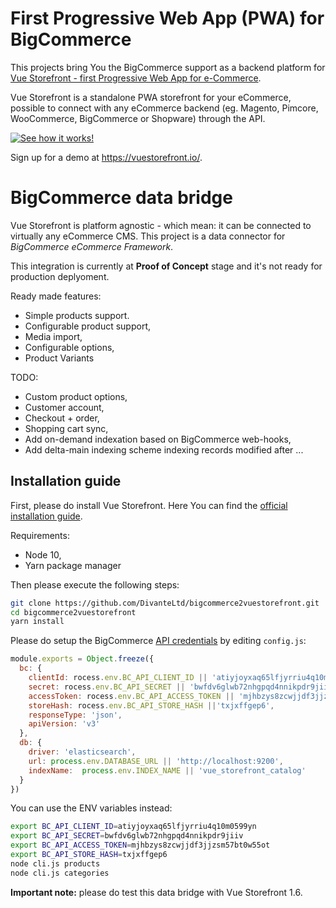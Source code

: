 # First Progressive Web App (PWA) for BigCommerce
This projects bring You the BigCommerce support as a backend platform for [Vue Storefront - first Progressive Web App for e-Commerce](https://github.com/DivanteLtd/vue-storefront). 

Vue Storefront is a standalone PWA storefront for your eCommerce, possible to connect with any eCommerce backend (eg. Magento, Pimcore, WooCommerce, BigCommerce or Shopware) through the API.

[![See how it works!](https://github.com/DivanteLtd/vue-storefront/raw/master/doc/media/Fil-Rakowski-VS-Demo-Youtube.png)](https://www.youtube.com/watch?v=L4K-mq9JoaQ)

Sign up for a demo at https://vuestorefront.io/.

# BigCommerce data bridge
Vue Storefront is platform agnostic - which mean: it can be connected to virtually any eCommerce CMS. This project is a data connector for *BigCommerce eCommerce Framework*.

This integration is currently at **Proof of Concept** stage and it's not ready for production deplyoment. 

Ready made features:
- Simple products support.
- Configurable product support,
- Media import,
- Configurable options,
- Product Variants

TODO:
- Custom product options,
- Customer account,
- Checkout + order,
- Shopping cart sync,
- Add on-demand indexation based on BigCommerce web-hooks,
- Add delta-main indexing scheme indexing records modified after ...

## Installation guide

First, please do install Vue Storefront. Here You can find the [official installation guide](https://divanteltd.github.io/vue-storefront/guide/installation/linux-mac.html). 

Requirements:
- Node 10,
- Yarn package manager

Then please execute the following steps:
```bash
git clone https://github.com/DivanteLtd/bigcommerce2vuestorefront.git
cd bigcommerce2vuestorefront
yarn install
```

Please do setup the BigCommerce [API credentials](https://developer.bigcommerce.com/api/#api-documentation) by editing `config.js`:

```js
module.exports = Object.freeze({
  bc: {
    clientId: rocess.env.BC_API_CLIENT_ID || 'atiyjoyxaq65lfjyrriu4q10m0599yn',
    secret: rocess.env.BC_API_SECRET || 'bwfdv6glwb72nhgpqd4nnikpdr9jiiv',
    accessToken: rocess.env.BC_API_ACCESS_TOKEN || 'mjhbzys8zcwjjdf3jjzsm57bt0w55ot',
    storeHash: rocess.env.BC_API_STORE_HASH ||'txjxffgep6',
    responseType: 'json',
    apiVersion: 'v3'
  },
  db: {
    driver: 'elasticsearch',
    url: process.env.DATABASE_URL || 'http://localhost:9200',
    indexName:  process.env.INDEX_NAME || 'vue_storefront_catalog'
  }
})
```

You can use the ENV variables instead:

```bash
export BC_API_CLIENT_ID=atiyjoyxaq65lfjyrriu4q10m0599yn
export BC_API_SECRET=bwfdv6glwb72nhgpqd4nnikpdr9jiiv
export BC_API_ACCESS_TOKEN=mjhbzys8zcwjjdf3jjzsm57bt0w55ot
export BC_API_STORE_HASH=txjxffgep6
node cli.js products
node cli.js categories
```

**Important note:** please do test this data bridge with Vue Storefront 1.6.

